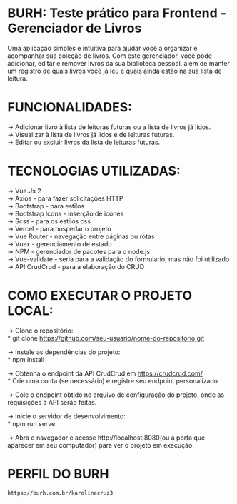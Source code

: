 # BURH: Teste prático para Frontend - Gerenciador de Livros

Uma aplicação simples e intuitiva para ajudar você a organizar e acompanhar sua coleção de livros. Com este gerenciador, você pode adicionar, editar e remover livros da sua biblioteca pessoal, além de manter um registro de quais livros você já leu e quais ainda estão na sua lista de leitura.

# FUNCIONALIDADES:
-> Adicionar livro à lista de leituras futuras ou a lista de livros já lidos. <br>
-> Visualizar à lista de livros já lidos e de leituras futuras. <br>
-> Editar ou excluir livros da lista de leituras futuras. <br>


# TECNOLOGIAS UTILIZADAS:
-> Vue.Js 2 <br>
-> Axios - para fazer solicitações HTTP <br>
-> Bootstrap - para estilos <br>
-> Bootstrap Icons - inserção de icones <br>
-> Scss - para os estilos css <br>
-> Vercel - para hospedar o projeto <br>
-> Vue Router - navegação entre páginas ou rotas <br>
-> Vuex - gerenciamento de estado <br>
-> NPM - gerenciador de pacotes para o node.js <br>
-> Vue-validate - seria para a validação do formulario, mas não foi utilizado <br>
-> API CrudCrud - para a elaboração do CRUD <br>


# COMO EXECUTAR O PROJETO LOCAL:
-> Clone o repositório: <br>
        * git clone https://github.com/seu-usuario/nome-do-repositorio.git

-> Instale as dependências do projeto: <br>
        * npm install

-> Obtenha o endpoint da API CrudCrud em https://crudcrud.com/ <br>
        * Crie uma conta (se necessário) e registre seu endpoint personalizado

-> Cole o endpoint obtido no arquivo de configuração do projeto, onde as requisições à API serão feitas.        

-> Inicie o servidor de desenvolvimento: <br>
        * npm run serve

-> Abra o navegador e acesse http://localhost:8080(ou a porta que aparecer em seu computador) para ver o projeto em execução.



# PERFIL DO BURH
    https://burh.com.br/karolinecruz3

